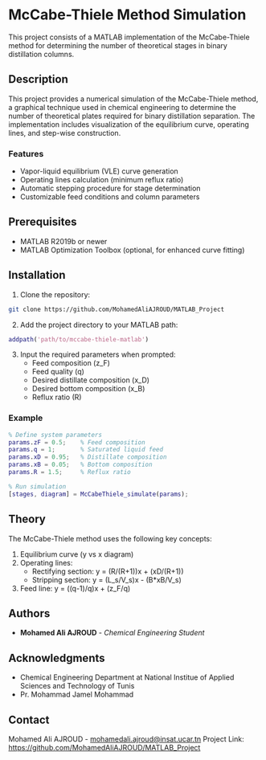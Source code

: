 # McCabe-Thiele Method Simulation

This project consists of a MATLAB implementation of the McCabe-Thiele method for determining the number of theoretical stages in binary distillation columns.

## Description

This project provides a numerical simulation of the McCabe-Thiele method, a graphical technique used in chemical engineering to determine the number of theoretical plates required for binary distillation separation. The implementation includes visualization of the equilibrium curve, operating lines, and step-wise construction.

### Features

- Vapor-liquid equilibrium (VLE) curve generation
- Operating lines calculation (minimum reflux ratio)
- Automatic stepping procedure for stage determination
- Customizable feed conditions and column parameters

## Prerequisites

- MATLAB R2019b or newer
- MATLAB Optimization Toolbox (optional, for enhanced curve fitting)

## Installation

1. Clone the repository:
```bash
git clone https://github.com/MohamedAliAJROUD/MATLAB_Project
```

2. Add the project directory to your MATLAB path:
```matlab
addpath('path/to/mccabe-thiele-matlab')
```

3. Input the required parameters when prompted:
   - Feed composition (z_F)
   - Feed quality (q)
   - Desired distillate composition (x_D)
   - Desired bottom composition (x_B)
   - Reflux ratio (R)

### Example

```matlab
% Define system parameters
params.zF = 0.5;    % Feed composition
params.q = 1;       % Saturated liquid feed
params.xD = 0.95;   % Distillate composition
params.xB = 0.05;   % Bottom composition
params.R = 1.5;     % Reflux ratio

% Run simulation
[stages, diagram] = McCabeThiele_simulate(params);
```

## Theory

The McCabe-Thiele method uses the following key concepts:
1. Equilibrium curve (y vs x diagram)
2. Operating lines:
   - Rectifying section: y = (R/(R+1))x + (xD/(R+1))
   - Stripping section: y = (L_s/V_s)x - (B*xB/V_s)
3. Feed line: y = ((q-1)/q)x + (z_F/q)


## Authors

* **Mohamed Ali AJROUD** - *Chemical Engineering Student*

## Acknowledgments

* Chemical Engineering Department at National Institue of Applied Sciences and Technology of Tunis
* Pr. Mohammad Jamel Mohammad

## Contact

Mohamed Ali AJROUD - mohamedali.ajroud@insat.ucar.tn
Project Link: https://github.com/MohamedAliAJROUD/MATLAB_Project
